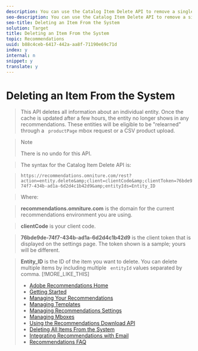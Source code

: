 ```yaml
---
description: You can use the Catalog Item Delete API to remove a single item from your Recommendations system.
seo-description: You can use the Catalog Item Delete API to remove a single item from your Recommendations system.
seo-title: Deleting an Item From the System
solution: Target
title: Deleting an Item From the System
topic: Recommendations
uuid: b88c4ceb-6417-442a-aa8f-71190e69c71d
index: y
internal: n
snippet: y
translate: y
---
```


# Deleting an Item From the System


>This API deletes all information about an individual entity. Once the cache is updated after a few hours, the entity no longer shows in any recommendations. These entities will be eligible to be "relearned" through a ` productPage` mbox request or a CSV product upload. 


>>[!NOTE]
>>
>>There is no undo for this API.
>


>The syntax for the Catalog Item Delete API is: 

>
>```
>https://recommendations.omniture.com/rest?action=entity.delete&amp;client=clientCode&amp;clientToken=76bde9de-74f7-434b-ad1a-6d2d4c1b42d9&amp;entityIds=Entity_ID
>```


>Where: 

>**recommendations.omniture.com** is the domain for the current recommendations environment you are using. 

>**clientCode** is your client code. 

>**76bde9de-74f7-434b-ad1a-6d2d4c1b42d9** is the client token that is displayed on the settings page. The token shown is a sample; yours will be different. 

>**Entity_ID** is the ID of the item you want to delete. You can delete multiple items by including multiple ` entityId` values separated by comma. 
>[!MORE_LIKE_THIS]
>
>* [ Adobe Recommendations Home ](recs_home.md#topic_74F655D8648E4586BCCFD789E60D13CE)
>* [ Getting Started ](c_gettingstarted_recs.md#concept_CCF04F19782145099178353D37517D9E)
>* [ Managing Your Recommendations ](c_rec_mng_recs.md#concept_8BD886F4E0954B46B8EC0EA4626A00E1)
>* [ Managing Templates ](c_Managing_Templates.md#concept_C3A712A99D47406C855955161DB699A1)
>* [ Managing Recommendations Settings ](c_Managing_Recommendations_Settings.md#concept_70257C38F0A74F3E88B1E7ED278A8DB4)
>* [ Managing Mboxes ](c_Managing_Mboxes.md#concept_B2EE9F6FDDD74A5AAAE6D14C263BCDEB)
>* [ Using the Recommendations Download API ](r_Using_the_Recommendations_Download_API.md#reference_09DA9D1AB3884CEC9144C7BDD07AB30A)
>* [ Deleting All Items From the System ](r_Deleting_All_Items_From_the_System.md#reference_A916F48DE01E41DA81F2C35AF2A5E58F)
>* [ Integrating Recommendations with Email ](r_Integrating_Recommendations_with_Email.md#reference_256B16C894864F24AF970E43DC174420)
>* [ Recommendations FAQ ](r_Recommendations_FAQ.md#reference_72906D385558428C8190721E2E437855)
